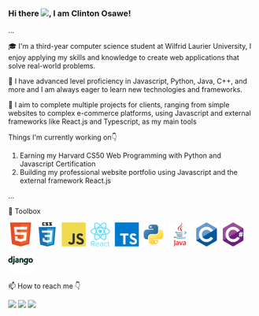 ### Hi there <img src="https://raw.githubusercontent.com/MartinHeinz/MartinHeinz/master/wave.gif" width="30px">, I am Clinton Osawe!

...

🎓 I'm a third-year computer science student at Wilfrid Laurier University, I enjoy applying my skills and knowledge to create web applications that solve real-world problems. 

🌟 I have advanced level proficiency in Javascript, Python, Java, C++, and more and I am always eager to learn new technologies and frameworks.

🚀 I aim to complete multiple projects for clients, ranging from simple websites to complex e-commerce platforms, using Javascript and external frameworks like React.js and Typescript, as my main tools 

Things I'm currently working on👇

1. Earning my Harvard CS50 Web Programming with Python and Javascript Certification
2. Building my professional website portfolio using Javascript and the external framework React.js 

... 

🧰 Toolbox 


<img src="https://github.com/devicons/devicon/blob/master/icons/html5/html5-original.svg" alt="HTML logo" width="50" height="50"/> <img src="https://github.com/devicons/devicon/blob/master/icons/css3/css3-original-wordmark.svg" alt="CSS logo" width="50" height="50"/> <img src="https://github.com/devicons/devicon/blob/master/icons/javascript/javascript-original.svg" alt="JavaScript logo" width="50" height="50"/> <img src="https://github.com/devicons/devicon/blob/master/icons/react/react-original-wordmark.svg" alt="React logo" width="50" height="50"/> <img src="https://github.com/devicons/devicon/blob/master/icons/typescript/typescript-original.svg" alt="Typescript logo" width="50" height="50"/> <img 
src="https://github.com/devicons/devicon/blob/master/icons/python/python-original.svg" alt="Python logo" width="50" height="50"/> <img 
src="https://github.com/devicons/devicon/blob/master/icons/java/java-original-wordmark.svg" alt="Java logo" width="50" height="50"/> <img 
src="https://github.com/devicons/devicon/blob/master/icons/c/c-original.svg" alt="C logo" width="50" height="50"/> <img src="https://github.com/devicons/devicon/blob/master/icons/csharp/csharp-original.svg" alt="C Shark logo" width="50" height="50"/> <img 
src="https://github.com/devicons/devicon/blob/master/icons/django/django-plain-wordmark.svg" alt="django logo" width="50" height="50"/>

📫 How to reach me 👇

<a href="https://www.linkedin.com/in/clintonosawe/"><img src="https://img.shields.io/badge/linkedin-%230077B5.svg?&style=for-the-badge&logo=linkedin&logoColor=white" height="25"></a> <a href="mailto:osaweclinton1@gmail.com"><img src="https://img.shields.io/badge/Gmail-D14836?style=for-the-badge&logo=gmail&logoColor=white" height="25"></a> <a href="https://www.instagram.com/clint_osawe/"><img src="https://img.shields.io/badge/Instagram-E4405F?style=for-the-badge&logo=instagram&logoColor=white" height="25"></a>

<!--
**Clintonosawe/Clintonosawe** is a ✨ _special_ ✨ repository because its `README.md` (this file) appears on your GitHub profile.

Here are some ideas to get you started:

- 🔭 I’m currently working on ...
- 🌱 I’m currently learning ...
- 👯 I’m looking to collaborate on ...
- 🤔 I’m looking for help with ...
- 💬 Ask me about ...
- 📫 How to reach me: ...
- 😄 Pronouns: ...
- ⚡ Fun fact: ...
-->

